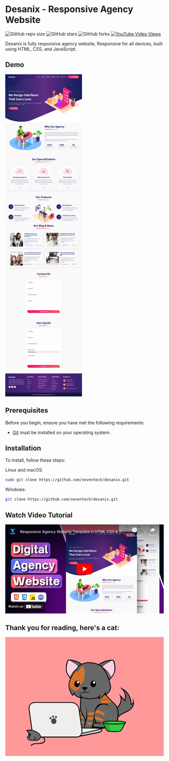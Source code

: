 # Desanix - Responsive Agency Website

![GitHub repo size](https://img.shields.io/github/repo-size/xeventech/desanix)
![GitHub stars](https://img.shields.io/github/stars/xeventech/desanix?style=social)
![GitHub forks](https://img.shields.io/github/forks/xeventech/desanix?style=social)
[![YouTube Video Views](https://img.shields.io/youtube/views/03K7z5LJ-zQ?style=social)](https://youtu.be/03K7z5LJ-zQ)

Desanix is fully responsive agency website, Responsive for all devices, built using HTML, CSS, and JavaScript.

## Demo

![Desktop Demo](https://github.com/XevenTech/projects_snapshots/blob/main/desanix/demo.png?raw=true "Desktop Demo")

## Prerequisites

Before you begin, ensure you have met the following requirements:

* [Git](https://git-scm.com/downloads "Download Git") must be installed on your operating system.

## Installation

To install, follow these steps:

Linux and macOS:

```bash
sudo git clone https://github.com/xeventech/desanix.git
```

Windows:

```bash
git clone https://github.com/xeventech/desanix.git
```

## Watch Video Tutorial

[![Watch Video](https://github.com/XevenTech/projects_snapshots/blob/main/desanix/thumbnail.png?raw=true "Play")](https://youtu.be/03K7z5LJ-zQ)


## Thank you for reading, here's a cat:

![Cat](https://github.com/XevenTech/xeventech/blob/main/cat.gif?raw=true "Thank You")
